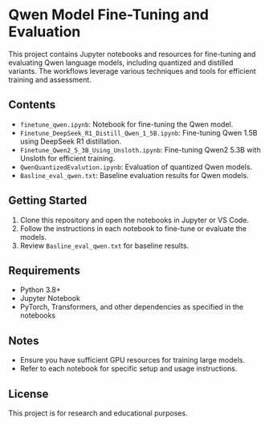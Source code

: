# Qwen Model Fine-Tuning and Evaluation

This project contains Jupyter notebooks and resources for fine-tuning and evaluating Qwen language models, including quantized and distilled variants. The workflows leverage various techniques and tools for efficient training and assessment.

## Contents

- `finetune_qwen.ipynb`: Notebook for fine-tuning the Qwen model.
- `Finetune_DeepSeek_R1_Distill_Qwen_1_5B.ipynb`: Fine-tuning Qwen 1.5B using DeepSeek R1 distillation.
- `Finetune_Qwen2_5_3B_Using_Unsloth.ipynb`: Fine-tuning Qwen2 5.3B with Unsloth for efficient training.
- `QwenQuantizedEvalution.ipynb`: Evaluation of quantized Qwen models.
- `Basline_eval_qwen.txt`: Baseline evaluation results for Qwen models.

## Getting Started

1. Clone this repository and open the notebooks in Jupyter or VS Code.
2. Follow the instructions in each notebook to fine-tune or evaluate the models.
3. Review `Basline_eval_qwen.txt` for baseline results.

## Requirements
- Python 3.8+
- Jupyter Notebook
- PyTorch, Transformers, and other dependencies as specified in the notebooks

## Notes
- Ensure you have sufficient GPU resources for training large models.
- Refer to each notebook for specific setup and usage instructions.

## License
This project is for research and educational purposes.
